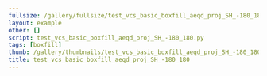 ```yaml
---
fullsize: /gallery/fullsize/test_vcs_basic_boxfill_aeqd_proj_SH_-180_180.png
layout: example
other: []
script: test_vcs_basic_boxfill_aeqd_proj_SH_-180_180.py
tags: [boxfill]
thumb: /gallery/thumbnails/test_vcs_basic_boxfill_aeqd_proj_SH_-180_180.png
title: test_vcs_basic_boxfill_aeqd_proj_SH_-180_180
---
```

